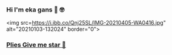 ### Hi I'm eka gans 👋 🤓

<p align="center">

<img src=https://i.ibb.co/Qnj25SL/IMG-20210405-WA0416.jpg" alt="20210103-132024" border="0">

</p>

<p align="center">

<a href="https://github.com/ekadanuarta">

</p>




### Plies Give me star 🌟

















<!--
**ekadanuarta/ekadanuarta** is a ✨ _special_ ✨ repository because its `README.md` (this file) appears on your GitHub profile.

Here are some ideas to get you started:

- 🔭 I’m currently working on ...
- 🌱 I’m currently learning
-  JavaScript
- 👯 I’m looking to collaborate on ...
- 🤔 I’m looking for help with ...
- 💬 Ask me about ...
- 📫 How to reach me: 
- https://www.instagram.com/eka_danu_arta
- 😄 Pronouns: ...
- ⚡ Fun fact: ...
-->
